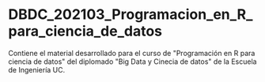 # DBDC_202103_Programacion_en_R_para_ciencia_de_datos
Contiene el material desarrollado para el curso de "Programación en R para ciencia de datos" del diplomado "Big Data y Cinecia de datos" de la Escuela de Ingeniería UC.
